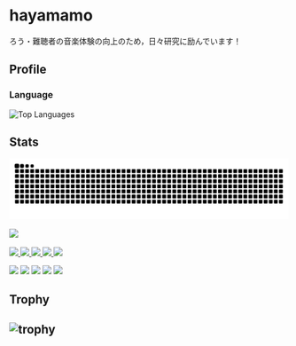 # hayamamo

ろう・難聴者の音楽体験の向上のため，日々研究に励んでいます！

## Profile
### Language
![Top Languages](https://github-readme-stats.vercel.app/api/top-langs/?username=H21465&layout=compact&theme=tokyonight)
## Stats
![](https://raw.githubusercontent.com/H21465/H21465/output/github-contribution-grid-snake.svg)

![](https://github-profile-summary-cards.vercel.app/api/cards/profile-details?username=H21465&theme=github)

<p align="left">
	<a href="https://github.com/H21465">
		<img height="20" src="https://komarev.com/ghpvc/?username=H21465" />
	</a>
	<a href="https://github.com/H21465">
		<img height="20" src="https://img.shields.io/github/followers/H21465?label=follow&logo=github&style=flat" />
	</a>
	<a href="http://qiita.com/Keichan_15">
		<img height="20" src="https://qiita-badge.apiapi.app/s/Keichan_15/posts.svg" />
	</a>
	<a href="http://qiita.com/Keichan_15">
		<img height="20" src="https://qiita-badge.apiapi.app/s/Keichan_15/contributions.svg" />
	</a>
	<a href="https://zenn.dev/keichan_15">
		<img height="20" src="https://badgen.org/img/zenn/keichan_15/articles?style=plastic" />
	</a>
</p>

![](http://github-profile-summary-cards.vercel.app/api/cards/profile-details?username=H21465&theme=gruvbox)
![](http://github-profile-summary-cards.vercel.app/api/cards/repos-per-language?username=H21465&theme=gruvbox)
![](http://github-profile-summary-cards.vercel.app/api/cards/most-commit-language?username=H21465&theme=gruvbox)
![](http://github-profile-summary-cards.vercel.app/api/cards/stats?username=H21465&theme=gruvbox)
![](http://github-profile-summary-cards.vercel.app/api/cards/productive-time?username=H21465&theme=gruvbox&utcOffset=9)

## Trophy
![trophy](https://github-profile-trophy.vercel.app/?username=H21465&theme=gruvbox)
---
